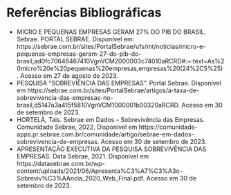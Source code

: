 # Referências Bibliográficas

<ul>
<li>MICRO E PEQUENAS EMPRESAS GERAM 27% DO PIB DO BRASIL. Sebrae. PORTAL SEBRAE. Disponível em: https://sebrae.com.br/sites/PortalSebrae/ufs/mt/noticias/micro-e-pequenas-empresas-geram-27-do-pib-do-brasil,ad0fc70646467410VgnVCM2000003c74010aRCRD#:~:text=As%20micro%20e%20pequenas%20empresas,empresas%20(24%2C5%25). Acesso em 27 de agosto de 2023.</li>

<li>PESQUISA “SOBREVIÊNCIA DAS EMPRESAS”. Portal Sebrae. Disponível em https://sebrae.com.br/sites/PortalSebrae/artigos/a-taxa-de-sobrevivencia-das-empresas-no-brasil,d5147a3a415f5810VgnVCM1000001b00320aRCRD. Acesso em 30 de setembro de 2023.</li>

<li>HORTELÃ, Tais. Sebrae em Dados – Sobrevivência das Empresas. Comunidade Sebrae, 2022. Disponível em https://comunidade-apps.pr.sebrae.com.br/comunidade/artigo/sebrae-em-dados-sobrevivencia-de-empresas. Acesso em 30 de setembro de 2023.</li>

<li>APRESENTAÇÃO EXECUTIVA DA PESQUISA SOBREVIVÊNCIA DAS EMPRESAS. Data Sebrae, 2021. Disponível em https://datasebrae.com.br/wp-content/uploads/2021/06/Apresenta%C3%A7%C3%A3o-Sobreviv%C3%AAncia_2020_Web_Final.pdf. Acesso em 30 de setembro de 2023.</li>
</ul>
